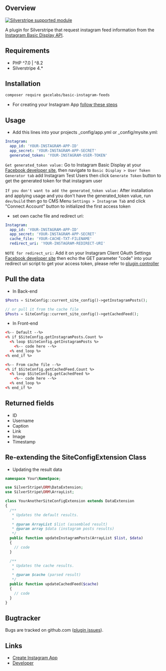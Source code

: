## Overview

<!-- [![CI](https://github.com/silverstripe/silverstripe-installer/actions/workflows/ci.yml/badge.svg)](https://github.com/silverstripe/silverstripe-installer/actions/workflows/ci.yml) -->
[![Silverstripe supported module](https://img.shields.io/badge/silverstripe-supported-0071C4.svg)](https://www.silverstripe.org/software/addons/silverstripe-commercially-supported-module-list/)

A plugin for Silverstripe that request instagram feed information from the [Instagram Basic Display API](https://developers.facebook.com/docs/instagram-basic-display-api/getting-started/).

## Requirements
* PHP ^7.0 | ^8.2
* Silverstripe 4.*

## Installation

```sh
composer require gacelabs/basic-instagram-feeds
```
* For creating your Instagram App
[follow these steps](https://github.com/gacelabs/basic-instagram-feeds/blob/main/docs/instagram.md)

## Usage

* Add this lines into your projects _config/app.yml or _config/mysite.yml:
```yml
Instagram:
  app_id: 'YOUR-INSTAGRAM-APP-ID'
  app_secret: 'YOUR-INSTAGRAM-APP-SECRET'
  generated_token: 'YOUR-INSTAGRAM-USER-TOKEN'
```
`Get generated_token value:`
Go to Instagram Basic Display at your [Facebook developer site](https://developers.facebook.com/apps/), then navigate to `Basic Display > User Token Generator tab` 
add Instagram Test Users then click `Generate Token` button to get the generated token for that instagram user

`If you don't want to add the generated_token value:`
After installation and applying usage and you don't have the generated_token value, run `dev/build` then go to CMS Menu `Settings > Instagram Tab` 
and click "Connect Account" button to initialized the first access token

* set own cache file and redirect uri:
```yml
Instagram:
  app_id: 'YOUR-INSTAGRAM-APP-ID'
  app_secret: 'YOUR-INSTAGRAM-APP-SECRET'
  cache_file: 'YOUR-CACHE-TXT-FILENAME'
  redirect_uri: 'YOUR-INSTAGRAM-REDIRECT-URI'
```
`NOTE for redirect_uri:` 
Add it on your Instagram Client OAuth Settings [Facebook developer site](https://developers.facebook.com/apps/)
then echo the GET parameter "code" into your redirect uri script to get your access token, 
please refer to [plugin controller](https://github.com/gacelabs/basic-instagram-feeds/blob/main/src/controllers/SocialMediaAuthController.php)

## Pull the data

* In Back-end 
```php
$Posts = SiteConfig::current_site_config()->getInstagramPosts();

// or pull it from the cache file 
$Posts = SiteConfig::current_site_config()->getCachedFeed();
```
* In Front-end 
```html
<%-- Default --%>
<% if $SiteConfig.getInstagramPosts.Count %>
  <% loop $SiteConfig.getInstagramPosts %>
    <%-- code here --%>
  <% end_loop %>
<% end_if %>

<%-- From cache file --%>
<% if $SiteConfig.getCachedFeed.Count %>
  <% loop $SiteConfig.getCachedFeed %>
    <%-- code here --%>
  <% end_loop %>
<% end_if %>
```
## Returned fields
 * ID
 * Username
 * Caption
 * Link
 * Image
 * Timestamp

<!-- ## For refreshing the Instagram Token & cache file -->

<!-- You can set a cron job with this url [https://your-project.com/dev/tasks/set-instagram-cache](https://your-project.com/dev/tasks/set-instagram-cache) to refresh, 
If current token is older than 24 hours but younger than 60 days. -->

## Re-extending the SiteConfigExtension Class

* Updating the result data

```php
namespace Your\NameSpace;

use SilverStripe\ORM\DataExtension;
use SilverStripe\ORM\ArrayList;

class YourAnotherSiteConfigExtension extends DataExtension
{
  /**
   * Updates the default results.
   * 
   * @param ArrayList $list (assembled result)
   * @param array $data (instagram posts results)
   */
  public function updateInstagramPosts(ArrayList $list, $data)
  {
    // code
  }

  /**
   * Updates the cache results.
   * 
   * @param $cache (parsed result)
   */
  public function updateCachedFeed($cache)
  {
    // code
  }
}
```


## Bugtracker

Bugs are tracked on github.com ([plugin issues](https://github.com/gacelabs/basic-instagram-feeds/issues)).

## Links

 * [Create Instagram App](https://github.com/gacelabs/basic-instagram-feeds/blob/main/docs/instagram.md)
 * [Developer](https://www.paypal.com/paypalme/datapushthru?country.x=PH&locale.x=en_US)
